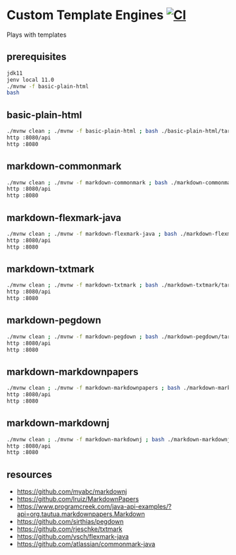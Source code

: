 # Custom Template Engines [![CI](https://github.com/daggerok/plays-with-custom-template-engines/workflows/CI/badge.svg)](https://github.com/daggerok/plays-with-custom-template-engines/actions?query=workflow%3ACI)
Plays with templates

## prerequisites

```bash
jdk11
jenv local 11.0
./mvnw -f basic-plain-html
bash
```

## basic-plain-html

```bash
./mvnw clean ; ./mvnw -f basic-plain-html ; bash ./basic-plain-html/target/*jar &
http :8080/api
http :8080
```

## markdown-commonmark

```bash
./mvnw clean ; ./mvnw -f markdown-commonmark ; bash ./markdown-commonmark/target/*jar &
http :8080/api
http :8080
```

## markdown-flexmark-java

```bash
./mvnw clean ; ./mvnw -f markdown-flexmark-java ; bash ./markdown-flexmark-java/target/*jar &
http :8080/api
http :8080
```

## markdown-txtmark

```bash
./mvnw clean ; ./mvnw -f markdown-txtmark ; bash ./markdown-txtmark/target/*jar &
http :8080/api
http :8080
```

## markdown-pegdown

```bash
./mvnw clean ; ./mvnw -f markdown-pegdown ; bash ./markdown-pegdown/target/*jar &
http :8080/api
http :8080
```

## markdown-markdownpapers

```bash
./mvnw clean ; ./mvnw -f markdown-markdownpapers ; bash ./markdown-markdownpapers/target/*jar &
http :8080/api
http :8080
```

## markdown-markdownj

```bash
./mvnw clean ; ./mvnw -f markdown-markdownj ; bash ./markdown-markdownj/target/*jar &
http :8080/api
http :8080
```

## resources

* https://github.com/myabc/markdownj
* https://github.com/lruiz/MarkdownPapers
* https://www.programcreek.com/java-api-examples/?api=org.tautua.markdownpapers.Markdown
* https://github.com/sirthias/pegdown
* https://github.com/rjeschke/txtmark
* https://github.com/vsch/flexmark-java
* https://github.com/atlassian/commonmark-java
